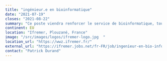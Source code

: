 ```yaml
---
title: "ingénieur.e en bioinformatique"
date: "2021-07-19"
closes: "2021-08-22"
summary: "Ce poste viendra renforcer le service de bioinformatique, tout en préservant sa vocation à mutualiser ce qui doit l’être (des logiciels, des données, des savoir-faire…) Le service de bio-informatique maintient et fait évoluer des services de nature bio-informatique : portail Galaxy, formations/informations ciblées, support aux logiciels communs, développements de pipelines…"
continent: EU
location: "Ifremer, Plouzané, France"
image: "/src/images/logos/ifremer-logo.jpg  "
location_url: "https://wwz.ifremer.fr/"
external_url: "https://ifremer.jobs.net/fr-FR/job/ingenieur-en-bio-informatique-h-f/J3N7XK6VW89K117VFM2"
contact: "Patrick Durand"
---
```

